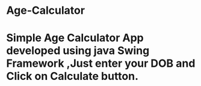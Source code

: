 # Age-Calculator
# Simple Age Calculator App developed using  java Swing Framework ,Just enter your DOB and Click on Calculate button.

